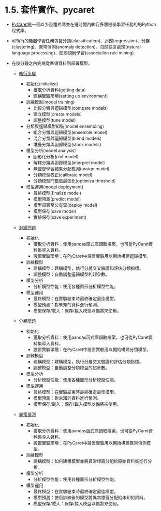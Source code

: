 # 1.5. 套件實作、pycaret
* [PyCaret](https://pycaret.org/)是一個以少量程式碼並在短時間內執行多個機器學習任務的的Python程式庫。
* 可執行的機器學習任務包含分類(classification)、迴歸(regression)、分群(clustering)、異常偵測(anomaly detection)、自然語言處理(natural language processing)、關聯規則學習(association rule mining)
* 在幾分鐘之內完成從準備資料到部署模型。

    * [執行步驟](https://pycaret.org/get-data/)
        * 初始化(initialize)
            * 獲取分析資料(getting data)
            * 建構實驗環境(setting up environment)
        * 訓練模型(model training)
            * 比較分類與迴歸模型(compare models)
            * 建立模型(create models)
            * 調整模型(tune model)
        * 分類與迴歸模型組裝(model ensembling)
            * 組合分類與迴歸模型(ensemble model)
            * 混合分類與迴歸模型(blend models)
            * 堆疊分類與迴歸模型(stack models)
        * 模型分析(model analysis)
            * 圖形化分析(plot model)
            * 解釋分類與迴歸模型(interpret model)
            * 無監督學習結果分配檢測(assign model)
            * 分類模型校正(calibrate model)
            * 分類模型門檻值最佳化(optimiza threshold)
        * 模型運用(model deployment)
            * 最終模型(finalize model)
            * 模型預測(predict model)
            * 模型部署至公有雲(deploy model)
            * 模型保存(save model)
            * 實驗保存(save experiment)
    * [迴歸問題](https://github.com/pycaret/pycaret/blob/master/tutorials/Regression%20Tutorial%20Level%20Beginner%20-%20REG101.ipynb)
        * 初始化
            * 獲取分析資料：使用pandas函式庫讀取檔案，也可從PyCaret資料集導入資料。
            * 設置實驗環境：在PyCaret中設置實驗用以開始構建迴歸模型。
        * 訓練模型
            * 建構模型：建構模型，執行分層交叉驗證和評估分類指標。
            * 調整模型：自動調整迴歸模型的超參數。
        * 模型分析
            * 分析模型性能：使用各種圖形分析模型性能。
        * 模型運用
            * 最終模型：在實驗結束時最終確定最佳模型。
            * 模型預測：對未知的資料進行預測。
            * 模型保存/載入：保存/載入模型以備將來使用。

    * [分類問題](https://github.com/pycaret/pycaret/blob/master/tutorials/Binary%20Classification%20Tutorial%20Level%20Beginner%20-%20%20CLF101.ipynb)
        * 初始化
            * 獲取分析資料：使用pandas函式庫讀取檔案，也可從PyCaret資料集導入資料。
            * 設置實驗環境：在PyCaret中設置實驗用以開始構建分類模型。
        * 訓練模型
            * 建構模型：建構模型，執行分層交叉驗證和評估分類指標。
            * 調整模型：自動調整分類模型的超參數。
        * 模型分析
            * 分析模型性能：使用各種圖形分析模型性能。
        * 模型運用
            * 最終模型：在實驗結束時最終確定最佳模型。
            * 模型預測：對未知的資料進行預測。
            * 模型保存/載入：保存/載入模型以備將來使用。

    * [異常偵測](https://github.com/pycaret/pycaret/blob/master/tutorials/Anomaly%20Detection%20Tutorial%20Level%20Beginner%20-%20ANO101.ipynb)
        * 初始化
            * 獲取分析資料：使用pandas函式庫讀取檔案，也可從PyCaret資料集導入資料。
            * 設置實驗環境：在PyCaret中設置實驗用以開始構建異常偵測模型。
        * 訓練模型
            * 建構模型：如何建構模型並將異常標籤分配給原始資料集進行分析。
        * 模型分析
            * 分析模型性能：使用各種圖形分析模型性能。
        * 模型運用
            * 最終模型：在實驗結束時最終確定最佳模型。
            * 模型預測：使用訓練後的模型將異常標籤分配給未知的資料。
            * 模型保存/載入：保存/載入模型以備將來使用。
